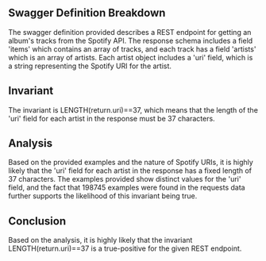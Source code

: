 ## Swagger Definition Breakdown
The swagger definition provided describes a REST endpoint for getting an album's tracks from the Spotify API. The response schema includes a field 'items' which contains an array of tracks, and each track has a field 'artists' which is an array of artists. Each artist object includes a 'uri' field, which is a string representing the Spotify URI for the artist.

## Invariant
The invariant is LENGTH(return.uri)==37, which means that the length of the 'uri' field for each artist in the response must be 37 characters.

## Analysis
Based on the provided examples and the nature of Spotify URIs, it is highly likely that the 'uri' field for each artist in the response has a fixed length of 37 characters. The examples provided show distinct values for the 'uri' field, and the fact that 198745 examples were found in the requests data further supports the likelihood of this invariant being true.

## Conclusion
Based on the analysis, it is highly likely that the invariant LENGTH(return.uri)==37 is a true-positive for the given REST endpoint.
